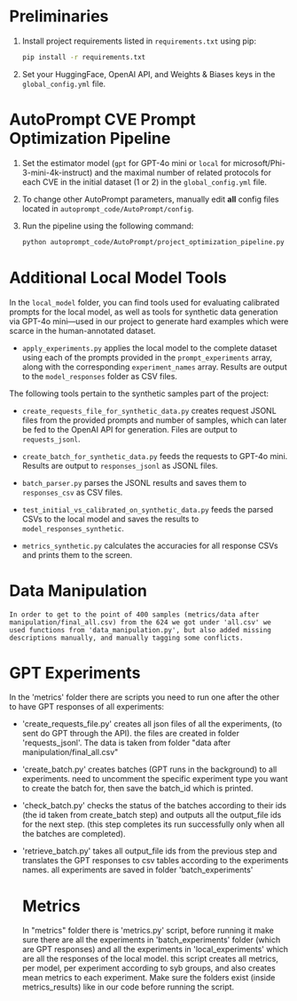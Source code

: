 # Preliminaries

1. Install project requirements listed in `requirements.txt` using pip:

    ```bash
    pip install -r requirements.txt
    ```

2. Set your HuggingFace, OpenAI API, and Weights & Biases keys in the `global_config.yml` file.

# AutoPrompt CVE Prompt Optimization Pipeline

1. Set the estimator model (`gpt` for GPT-4o mini or `local` for microsoft/Phi-3-mini-4k-instruct) and the maximal number of related protocols for each CVE in the initial dataset (1 or 2) in the `global_config.yml` file.
2. To change other AutoPrompt parameters, manually edit **all** config files located in `autoprompt_code/AutoPrompt/config`.
3. Run the pipeline using the following command:

    ```bash
    python autoprompt_code/AutoPrompt/project_optimization_pipeline.py
    ```

# Additional Local Model Tools

In the `local_model` folder, you can find tools used for evaluating calibrated prompts for the local model, as well as tools for synthetic data generation via GPT-4o mini—used in our project to generate hard examples which were scarce in the human-annotated dataset.

- `apply_experiments.py` applies the local model to the complete dataset using each of the prompts provided in the `prompt_experiments` array, along with the corresponding `experiment_names` array. Results are output to the `model_responses` folder as CSV files.

The following tools pertain to the synthetic samples part of the project:

- `create_requests_file_for_synthetic_data.py` creates request JSONL files from the provided prompts and number of samples, which can later be fed to the OpenAI API for generation. Files are output to `requests_jsonl`.

- `create_batch_for_synthetic_data.py` feeds the requests to GPT-4o mini. Results are output to `responses_jsonl` as JSONL files.

- `batch_parser.py` parses the JSONL results and saves them to `responses_csv` as CSV files.

- `test_initial_vs_calibrated_on_synthetic_data.py` feeds the parsed CSVs to the local model and saves the results to `model_responses_synthetic`.

- `metrics_synthetic.py` calculates the accuracies for all response CSVs and prints them to the screen.

# Data Manipulation
    In order to get to the point of 400 samples (metrics/data after manipulation/final_all.csv) from the 624 we got under 'all.csv' we used functions from 'data_manipulation.py', but also added missing descriptions manually, and manually tagging some conflicts.

# GPT Experiments
In the 'metrics' folder there are scripts you need to run one after the other to have GPT responses of all experiments:
- 'create_requests_file.py' creates all json files of all the experiments, (to sent do GPT through the API). the files are created in folder 'requests_jsonl'. The data is taken from folder "data after manipulation/final_all.csv"
- 'create_batch.py' creates batches (GPT runs in the background) to all experiments. need to uncomment the specific experiment type you want to create the batch for, then save the batch_id which is printed.
- 'check_batch.py' checks the status of the batches according to their ids (the id taken from create_batch step) and outputs all the output_file ids for the next step. (this step completes its run successfully only when all the batches are completed).
- 'retrieve_batch.py' takes all output_file ids from the previous step and translates the GPT responses to csv tables according to the experiments names. all experiments are saved in folder 'batch_experiments'

  # Metrics
  In "metrics" folder there is 'metrics.py' script, before running it make sure there are all the experiments in 'batch_experiments' folder (which are GPT responses) and all the experiments in 'local_experiments' which are all the responses of the local model.
  this script creates all metrics, per model, per experiment according to syb groups, and also creates mean metrics to each experiment. Make sure the folders exist (inside metrics_results) like in our code before running the script.
